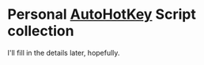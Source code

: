 # Personal [AutoHotKey] Script collection
I'll fill in the details later, hopefully.

[AutoHotKey]: (https://www.autohotkey.com)